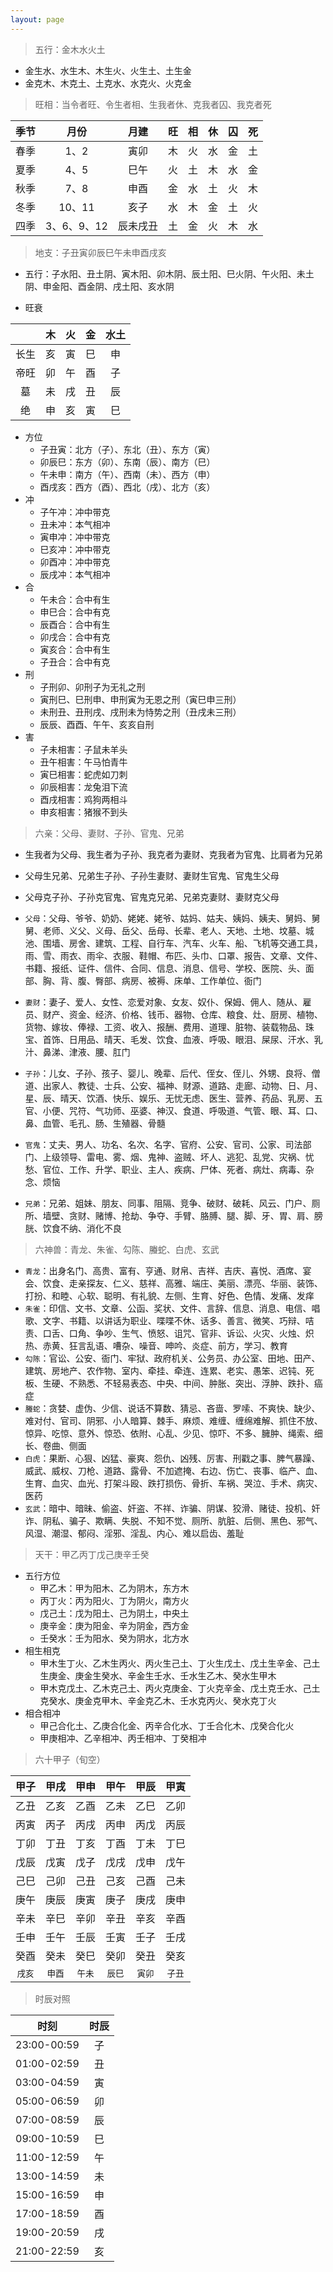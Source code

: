 ```yaml
---
layout: page
---
```



> 五行：金木水火土
- 金生水、水生木、木生火、火生土、土生金
- 金克木、木克土、土克水、水克火、火克金

> 旺相：当令者旺、令生者相、生我者休、克我者囚、我克者死

|季节|月份|月建|旺|相|休|囚|死|
|:--:|:--:|:--:|:--:|:--:|:--:|:--:|:--:|
|春季|1、2|寅卯|木|火|水|金|土|
|夏季|4、5|巳午|火|土|木|水|金|
|秋季|7、8|申酉|金|水|土|火|木|
|冬季|10、11|亥子|水|木|金|土|火|
|四季|3、6、9、12|辰未戌丑|土|金|火|木|水|

> 地支：子丑寅卯辰巳午未申酉戌亥
- 五行：子水阳、丑土阴、寅木阳、卯木阴、辰土阳、巳火阴、午火阳、未土阴、申金阳、酉金阴、戌土阳、亥水阴

- 旺衰

||木|火|金|水土|
|:--:|:--:|:--:|:--:|:--:|
|长生|亥|寅|巳|申|
|帝旺|卯|午|酉|子|
|墓|未|戌|丑|辰|
|绝|申|亥|寅|巳|

- 方位
  - 子丑寅：北方（子）、东北（丑）、东方（寅）
  - 卯辰巳：东方（卯）、东南（辰）、南方（巳）
  - 午未申：南方（午）、西南（未）、西方（申）
  - 酉戌亥：西方（酉）、西北（戌）、北方（亥）
- 冲
  - 子午冲：冲中带克
  - 丑未冲：本气相冲
  - 寅申冲：冲中带克
  - 巳亥冲：冲中带克
  - 卯酉冲：冲中带克
  - 辰戌冲：本气相冲
- 合
  - 午未合：合中有生
  - 申巳合：合中有克
  - 辰酉合：合中有生
  - 卯戌合：合中有克
  - 寅亥合：合中有生
  - 子丑合：合中有克
- 刑
  - 子刑卯、卯刑子为无礼之刑
  - 寅刑巳、巳刑申、申刑寅为无恩之刑（寅巳申三刑）
  - 未刑丑、丑刑戌、戌刑未为恃势之刑（丑戌未三刑）
  - 辰辰、酉酉、午午、亥亥自刑
- 害
  - 子未相害：子鼠未羊头
  - 丑午相害：午马怕青牛
  - 寅巳相害：蛇虎如刀刺
  - 卯辰相害：龙兔泪下流
  - 酉戌相害：鸡狗两相斗
  - 申亥相害：猪猴不到头

> 六亲：父母、妻财、子孙、官鬼、兄弟
- 生我者为父母、我生者为子孙、我克者为妻财、克我者为官鬼、比肩者为兄弟
- 父母生兄弟、兄弟生子孙、子孙生妻财、妻财生官鬼、官鬼生父母
- 父母克子孙、子孙克官鬼、官鬼克兄弟、兄弟克妻财、妻财克父母

- `父母`：父母、爷爷、奶奶、姥姥、姥爷、姑妈、姑夫、姨妈、姨夫、舅妈、舅舅、老师、义父、义母、岳父、岳母、长辈、老人、天地、土地、坟墓、城池、围墙、房舍、建筑、工程、自行车、汽车、火车、船、飞机等交通工具，雨、雪、雨衣、雨伞、衣服、鞋帽、布匹、头巾、口罩、报告、文章、文件、书籍、报纸、证件、信件、合同、信息、消息、信号、学校、医院、头、面部、胸、背、腹、臀部、病房、被褥、床单、工作单位、衙门
- `妻财`：妻子、爱人、女性、恋爱对象、女友、奴仆、保姆、佣人、随从、雇员、财产、资金、经济、价格、钱币、器物、仓库、粮食、灶、厨房、植物、货物、嫁妆、俸禄、工资、收入、报酬、费用、道理、脏物、装载物品、珠宝、首饰、日用品、晴天、毛发、饮食、血液、呼吸、眼泪、屎尿、汗水、乳汁、鼻涕、津液、腰、肛门
- `子孙`：儿女、子孙、孩子、婴儿、晚辈、后代、侄女、侄儿、外甥、良将、僧道、出家人、教徒、士兵、公安、福神、财源、道路、走廊、动物、日、月、星、辰、晴天、饮酒、快乐、娱乐、无忧无虑、医生、营养、药品、乳房、五官、小便、咒符、气功师、巫婆、神汉、食道、呼吸道、气管、眼、耳、口、鼻、血管、毛孔、肠、生殖器、骨髓
- `官鬼`：丈夫、男人、功名、名次、名字、官府、公安、官司、公家、司法部门、上级领导、雷电、雾、烟、鬼神、盗贼、坏人、逃犯、乱党、灾祸、忧愁、官位、工作、升学、职业、主人、疾病、尸体、死者、病灶、病毒、杂念、烦恼
- `兄弟`：兄弟、姐妹、朋友、同事、阻隔、竞争、破财、破耗、风云、门户、厕所、墙壁、贪财、赌博、抢劫、争夺、手臂、胳膊、腿、脚、牙、胃、肩、膀胱、饮食不纳、消化不良

> 六神兽：青龙、朱雀、勾陈、螣蛇、白虎、玄武
- `青龙`：出身名门、高贵、富有、亨通、财帛、吉祥、吉庆、喜悦、酒席、宴会、饮食、走亲探友、仁义、慈祥、高雅、端庄、美丽、漂亮、华丽、装饰、打扮、和睦、心软、聪明、有礼貌、左侧、生育、好色、色情、发痛、发痒
- `朱雀`：印信、文书、文章、公函、奖状、文件、言辞、信息、消息、电信、唱歌、文字、书籍、以讲话为职业、喋喋不休、话多、善言、微笑、巧辩、咭责、口舌、口角、争吵、生气、愤怒、诅咒、官非、诉讼、火灾、火烛、炽热、赤黄、狂言乱语、嘈杂、噪音、呻吟、炎症、前方，学习、教育
- `勾陈`：官讼、公安、衙门、牢狱、政府机关、公务员、办公室、田地、田产、建筑、房地产、农作物、室内、牵挂、牵连、连累、老实、愚笨、迟钝、死板、生硬、不熟悉、不轻易表态、中央、中间、肿胀、突出、浮肿、跌扑、癌症
- `螣蛇`：贪婪、虚伪、少信、说话不算数、猜忌、吝啬、罗嗦、不爽快、缺少、难对付、官司、阴邪、小人暗算、棘手、麻烦、难缠、缠绵难解、抓住不放、惊异、吃惊、意外、惊恐、依附、心乱、少见、惊吓、不多、臃肿、绳索、细长、卷曲、侧面
- `白虎`：果断、心狠、凶猛、豪爽、怨仇、凶残、厉害、刑戳之事、脾气暴躁、威武、威权、刀枪、道路、露骨、不加遮掩、右边、伤亡、丧事、临产、血、生育、血灾、血光、打架斗殴、跌打损伤、骨折、车祸、哭泣、手术、病灾、医药
- `玄武`：暗中、暗昧、偷盗、奸盗、不祥、诈骗、阴谋、狡滑、赌徒、投机、奸诈、阴私、骗子、欺瞒、失脱、不知不觉、厕所、肮脏、后侧、黑色、邪气、风湿、潮湿、郁闷、淫邪、淫乱、内心、难以启齿、羞耻

> 天干：甲乙丙丁戊己庚辛壬癸
- 五行方位
  - 甲乙木：甲为阳木、乙为阴木，东方木
  - 丙丁火：丙为阳火、丁为阴火，南方火
  - 戊己土：戊为阳土、己为阴土，中央土
  - 庚辛金：庚为阳金、辛为阴金，西方金
  - 壬癸水：壬为阳水、癸为阴水，北方水
- 相生相克
  - 甲木生丁火、乙木生丙火、丙火生己土、丁火生戊土、戊土生辛金、己土生庚金、庚金生癸水、辛金生壬水、壬水生乙木、癸水生甲木
  - 甲木克戊土、乙木克己土、丙火克庚金、丁火克辛金、戊土克壬水、己土克癸水、庚金克甲木、辛金克乙木、壬水克丙火、癸水克丁火
- 相合相冲
  - 甲己合化土、乙庚合化金、丙辛合化水、丁壬合化木、戊癸合化火
  - 甲庚相冲、乙辛相冲、丙壬相冲、丁癸相冲

> 六十甲子（旬空）

|甲子|甲戌|甲申|甲午|甲辰|甲寅|
|:--:|:--:|:--:|:--:|:--:|:--:|
|乙丑|乙亥|乙酉|乙未|乙巳|乙卯|
|丙寅|丙子|丙戌|丙申|丙戊|丙辰|
|丁卯|丁丑|丁亥|丁酉|丁未|丁巳|
|戊辰|戊寅|戊子|戊戌|戊申|戊午|
|己巳|己卯|己丑|己亥|己酉|己未|
|庚午|庚辰|庚寅|庚子|庚戌|庚申|
|辛未|辛巳|辛卯|辛丑|辛亥|辛酉|
|壬申|壬午|壬辰|壬寅|壬子|壬戌|
|癸酉|癸未|癸巳|癸卯|癸丑|癸亥|
|`戌亥`|`申酉`|`午未`|`辰巳`|`寅卯`|`子丑`|

>时辰对照

|时刻|时辰|
|:--:|:--:|
|23:00-00:59|子|
|01:00-02:59|丑|
|03:00-04:59|寅|
|05:00-06:59|卯|
|07:00-08:59|辰|
|09:00-10:59|巳|
|11:00-12:59|午|
|13:00-14:59|未|
|15:00-16:59|申|
|17:00-18:59|酉|
|19:00-20:59|戌|
|21:00-22:59|亥|